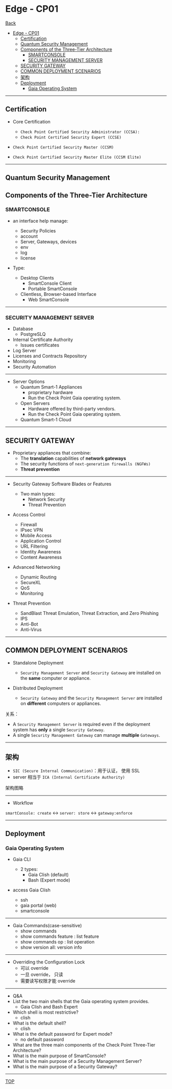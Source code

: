 # Edge - CP01

[Back](../index.md)

- [Edge - CP01](#edge---cp01)
  - [Certification](#certification)
  - [Quantum Security Management](#quantum-security-management)
  - [Components of the Three-Tier Architecture](#components-of-the-three-tier-architecture)
    - [SMARTCONSOLE](#smartconsole)
    - [SECURITY MANAGEMENT SERVER](#security-management-server)
  - [SECURITY GATEWAY](#security-gateway)
  - [COMMON DEPLOYMENT SCENARIOS](#common-deployment-scenarios)
  - [架构](#架构)
  - [Deployment](#deployment)
    - [Gaia Operating System](#gaia-operating-system)

---

## Certification

- Core Certification

  - `Check Point Certified Security Administrator (CCSA): `
  - `Check Point Certified Security Expert (CCSE)`

- `Check Point Certified Security Master (CCSM)`
- `Check Point Certified Security Master Elite (CCSM Elite)`

---

## Quantum Security Management

## Components of the Three-Tier Architecture

### SMARTCONSOLE

- an interface help manage:

  - Security Policies
  - account
  - Server, Gateways, devices
  - env
  - log
  - license

- Type:
  - Desktop Clients
    - SmartConsole Client
    - Portable SmartConsole
  - Clientless, Browser-based Interface
    - Web SmartConsole

---

### SECURITY MANAGEMENT SERVER

- Database
  - PostgreSLQ
- Internal Certificate Authority
  - Issues certificates
- Log Server
- Licenses and Contracts Repository
- Monitoring
- Security Automation

---

- Server Options
  - Quantum Smart-1 Appliances
    - proprietary hardware
    - Run the Check Point Gaia operating system.
  - Open Servers
    - Hardware offered by third-party vendors.
    - Run the Check Point Gaia operating system.
  - Quantum Smart-1 Cloud

---

## SECURITY GATEWAY

- Proprietary appliances that combine:
  - The **translation** capabilities of **network gateways**
  - The security functions of `next-generation firewalls (NGFWs)`
  - **Threat prevention**

---

- Security Gateway Software Blades or Features

  - Two main types:
    - Network Security
    - Threat Prevention

- Access Control

  - Firewall
  - IPsec VPN
  - Mobile Access
  - Application Control
  - URL Filtering
  - Identity Awareness
  - Content Awareness

- Advanced Networking

  - Dynamic Routing
  - SecureXL
  - QoS
  - Monitoring

- Threat Prevention
  - SandBlast Threat Emulation, Threat Extraction, and Zero Phishing
  - IPS
  - Anti-Bot
  - Anti-Virus

---

## COMMON DEPLOYMENT SCENARIOS

- Standalone Deployment

  - `Security Management Server` and `Security Gateway` are installed on the **same** computer or appliance.

- Distributed Deployment
  - `Security Gateway` and the `Security Management Server` are installed on **different** computers or appliances.

关系：

- A `Security Management Server` is required even if the deployment system has **only** a single `Security Gateway`.
- A single `Security Management Gateway` can manage **multiple** `Gateways`.

---

## 架构

- `SIC (Secure Internal Communication)`：用于认证， 使用 SSL
- server 相当于 `ICA (Internal Certificate Authority)`

架构图略

---

- Workflow

`smartConsole: create` <-> `server: store` <-> `gateway:enforce`

---

## Deployment

### Gaia Operating System

- Gaia CLI

  - 2 types:
    - Gaia Clish (default)
    - Bash (Expert mode)

- access Gaia Clish
  - ssh
  - gaia portal (web)
  - smartconsole

---

- Gaia Commands(case-sensitive)
  - show commands
  - show commands feature : list feature
  - show commands op : list operation
  - show version all: version info

---

- Overriding the Configuration Lock
  - 可以 override
  - 一旦 override， 只读
  - 需要读写权限才能 override

---

- Q&A
- List the two main shells that the Gaia operating system provides.
  - Gaia Clish and Bash Expert
- Which shell is most restrictive?
  - clish
- What is the default shell?
  - clish
- What is the default password for Expert mode?
  - no default password
- What are the three main components of the Check Point Three-Tier Architecture?
- What is the main purpose of SmartConsole?
- What is the main purpose of a Security Management Server?
- What is the main purpose of a Security Gateway?

---

[TOP](#edge---cp01)
